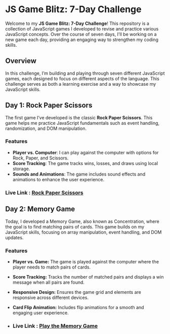 # JS Game Blitz: 7-Day Challenge

Welcome to my **JS Game Blitz: 7-Day Challenge**! This repository is a collection of JavaScript games I developed to revise and practice various JavaScript concepts. Over the course of seven days, I'll be working on a new game each day, providing an engaging way to strengthen my coding skills.

## Overview

In this challenge, I’m building and playing through seven different JavaScript games, each designed to focus on different aspects of the language. This challenge serves as both a learning exercise and a way to showcase my JavaScript skills.

## Day 1: Rock Paper Scissors 

The first game I’ve developed is the classic **Rock Paper Scissors**. This game helps me practice JavaScript fundamentals such as event handling, randomization, and DOM manipulation.

### Features

- **Player vs. Computer**: I can play against the computer with options for Rock, Paper, and Scissors.
- **Score Tracking**: The game tracks wins, losses, and draws using local storage.
- **Sounds and Animations**: The game includes sound effects and animations to enhance the user experience.

### Live Link : [Rock Paper Scissors](https://js-blitz-rock-paper-scissors.netlify.app/)

## Day 2: Memory Game

Today, I developed a Memory Game, also known as Concentration, where the goal is to find matching pairs of cards. This game builds on my JavaScript skills, focusing on array manipulation, event handling, and DOM updates.

### Features
- **Player vs. Game:** The game is played against the computer where the player needs to match pairs of cards.
- **Score Tracking:** Tracks the number of matched pairs and displays a win message when all pairs are found.
- **Responsive Design:** Ensures the game grid and elements are responsive across different devices.
- **Card Flip Animation:** Includes flip animations for a smooth and engaging user experience.

- ### Live Link : [Play the Memory Game](https://js-blitz-memory-game.netlify.app/)

